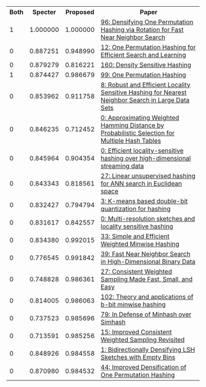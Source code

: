 <html><table><tr>
<th>Both</th>
<th>Specter</th>
<th>Proposed</th>
<th>Paper</th>
</tr>
<tr>
<td>1</td>
<td>1.000000</td>
<td>1.000000</td>
<td><a href="https://www.semanticscholar.org/paper/6d552d38404a5e01d142322c456c50ffaf3d3a1f">96: Densifying One Permutation Hashing via Rotation for Fast Near Neighbor Search</a></td>
</tr>
<tr>
<td>0</td>
<td>0.887251</td>
<td>0.948990</td>
<td><a href="https://www.semanticscholar.org/paper/f8db3d089faf9d5c1f7b4c2733756b81eefcfee5">12: One Permutation Hashing for Efficient Search and Learning</a></td>
</tr>
<tr>
<td>0</td>
<td>0.879279</td>
<td>0.816221</td>
<td><a href="https://www.semanticscholar.org/paper/933ceae5d2f6a2ca74edc4b07bd9ff35382b893c">160: Density Sensitive Hashing</a></td>
</tr>
<tr>
<td>1</td>
<td>0.874427</td>
<td>0.986679</td>
<td><a href="https://www.semanticscholar.org/paper/a25ffed05d66950ee3ca99ce0625621d5d104d87">99: One Permutation Hashing</a></td>
</tr>
<tr>
<td>0</td>
<td>0.853962</td>
<td>0.911758</td>
<td><a href="https://www.semanticscholar.org/paper/cc6f269141c61a18d434832e3c76c5b45f4b3bcd">8: Robust and Efficient Locality Sensitive Hashing for Nearest Neighbor Search in Large Data Sets</a></td>
</tr>
<tr>
<td>0</td>
<td>0.846235</td>
<td>0.712452</td>
<td><a href="https://www.semanticscholar.org/paper/35c713d28069f021a5512cb40dbc2c397bf1512e">0: Approximating Weighted Hamming Distance by Probabilistic Selection for Multiple Hash Tables</a></td>
</tr>
<tr>
<td>0</td>
<td>0.845964</td>
<td>0.904354</td>
<td><a href="https://www.semanticscholar.org/paper/8775db34d413697fec9484109c7922d4dcd58b9d">0: Efficient locality-sensitive hashing over high-dimensional streaming data</a></td>
</tr>
<tr>
<td>0</td>
<td>0.843343</td>
<td>0.818561</td>
<td><a href="https://www.semanticscholar.org/paper/c7d7302515c22192325ce42eaee546fe89d7d9d7">27: Linear unsupervised hashing for ANN search in Euclidean space</a></td>
</tr>
<tr>
<td>0</td>
<td>0.832427</td>
<td>0.794794</td>
<td><a href="https://www.semanticscholar.org/paper/771f7a5de2e40d15f5391008aef5f6756d6f3d01">3: K-means based double-bit quantization for hashing</a></td>
</tr>
<tr>
<td>0</td>
<td>0.831617</td>
<td>0.842557</td>
<td><a href="https://www.semanticscholar.org/paper/2ab72aac6dbf86858f5318c05a1313b150a9ec43">0: Multi-resolution sketches and locality sensitive hashing</a></td>
</tr>
<tr>
<td>0</td>
<td>0.834380</td>
<td>0.992015</td>
<td><a href="https://www.semanticscholar.org/paper/8b1aa504c80d713572f05986ab7f8ba55a836e77">33: Simple and Efficient Weighted Minwise Hashing</a></td>
</tr>
<tr>
<td>0</td>
<td>0.776545</td>
<td>0.991842</td>
<td><a href="https://www.semanticscholar.org/paper/b2387e70a40dfcd71aff51972f106d64168299cd">39: Fast Near Neighbor Search in High-Dimensional Binary Data</a></td>
</tr>
<tr>
<td>0</td>
<td>0.748828</td>
<td>0.986361</td>
<td><a href="https://www.semanticscholar.org/paper/26f03040cd2c82f1e1c4283a2b37b4d6deb9e4ed">27: Consistent Weighted Sampling Made Fast, Small, and Easy</a></td>
</tr>
<tr>
<td>0</td>
<td>0.814005</td>
<td>0.986063</td>
<td><a href="https://www.semanticscholar.org/paper/76e3e31f9f6aef622ec3f51744a260fe3a38b5a9">102: Theory and applications of b-bit minwise hashing</a></td>
</tr>
<tr>
<td>0</td>
<td>0.737523</td>
<td>0.985696</td>
<td><a href="https://www.semanticscholar.org/paper/c8c3cd883f73ae6fe465f6c8d4f7f96c8bbe989e">79: In Defense of Minhash over Simhash</a></td>
</tr>
<tr>
<td>0</td>
<td>0.713591</td>
<td>0.985256</td>
<td><a href="https://www.semanticscholar.org/paper/c452c807a8f47c6813eb51fa0687396caa275516">15: Improved Consistent Weighted Sampling Revisited</a></td>
</tr>
<tr>
<td>0</td>
<td>0.848926</td>
<td>0.984558</td>
<td><a href="https://www.semanticscholar.org/paper/5444e76a6acc3c31470c798c367b123bbb7434ca">1: Bidirectionally Densifying LSH Sketches with Empty Bins</a></td>
</tr>
<tr>
<td>0</td>
<td>0.870980</td>
<td>0.984532</td>
<td><a href="https://www.semanticscholar.org/paper/1b16571a4bbdcb916b250d3640e683700de143b8">44: Improved Densification of One Permutation Hashing</a></td>
</tr>
</table></html>
